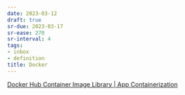 ```yaml
---
date: 2023-03-12
draft: true
sr-due: 2023-03-17
sr-ease: 270
sr-interval: 4
tags:
- inbox
- definition
title: Docker
---
```

   
[Docker Hub Container Image Library | App Containerization](https://hub.docker.com/)